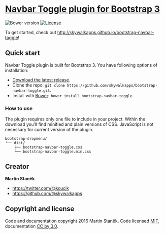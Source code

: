 # [Navbar Toggle plugin for Bootstrap 3](http://skywalkapps.github.io/bootstrap-navbar-toggle)
![Bower version](https://img.shields.io/bower/v/bootstrap.svg?style=flat)
[![License](https://img.shields.io/badge/license-MIT-brightgreen.svg?style=flat)](LICENSE)

To get started, check out <http://skywalkapps.github.io/bootstrap-navbar-toggle>!

## Quick start

Navbar Toggle plugin is built for Bootstrap 3. You have following options of installation:

- [Download the latest release](https://github.com/skywalkapps/bootstrap-navbar-toggle/archive/v0.9.0.zip).
- Clone the repo: `git clone https://github.com/skywalkapps/bootstrap-navbar-toggle.git`.
- Install with [Bower](http://bower.io): `bower install bootstrap-navbar-toggle`.

### How to use

The plugin requires only one file to include in your project. Within the download you'll find minified and plain versions of CSS. JavaScript is not necessary for current version of the plugin.

```
bootstrap-dropmenu/
└── dist/
    ├── bootstrap-navbar-toggle.css
    └── bootstrap-navbar-toggle.min.css
```

## Creator

**Martin Staněk**

- <https://twitter.com/@koucik>
- <https://github.com/@skywalkapps>

## Copyright and license

Code and documentation copyright 2016 Martin Staněk. Code licensed [MIT](https://github.com/skywalkapps/bootstrap-navbar-toggle/blob/master/LICENSE), documentation [CC by 3.0](https://creativecommons.org/licenses/by/3.0/).
